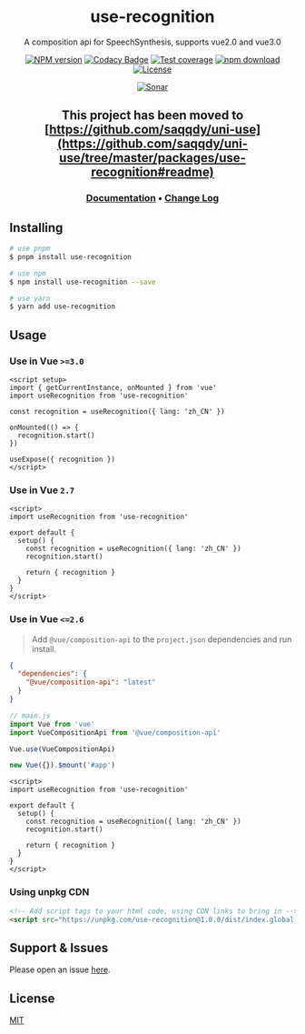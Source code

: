 <div style="text-align: center;" align="center">

# use-recognition

A composition api for SpeechSynthesis, supports vue2.0 and vue3.0

[![NPM version][npm-image]][npm-url]
[![Codacy Badge][codacy-image]][codacy-url]
[![Test coverage][codecov-image]][codecov-url]
[![npm download][download-image]][download-url]
[![License][license-image]][license-url]

[![Sonar][sonar-image]][sonar-url]

</div>

<div style="text-align: center; margin-bottom: 20px;" align="center">

## This project has been moved to [https://github.com/saqqdy/uni-use](https://github.com/saqqdy/uni-use/tree/master/packages/use-recognition#readme)

### **[Documentation](https://www.saqqdy.com/use-recognition)** • **[Change Log](./CHANGELOG.md)**

</div>

## Installing

```bash
# use pnpm
$ pnpm install use-recognition

# use npm
$ npm install use-recognition --save

# use yarn
$ yarn add use-recognition
```

## Usage

### Use in Vue `>=3.0`

```vue
<script setup>
import { getCurrentInstance, onMounted } from 'vue'
import useRecognition from 'use-recognition'

const recognition = useRecognition({ lang: 'zh_CN' })

onMounted(() => {
  recognition.start()
})

useExpose({ recognition })
</script>
```

### Use in Vue `2.7`

```vue
<script>
import useRecognition from 'use-recognition'

export default {
  setup() {
    const recognition = useRecognition({ lang: 'zh_CN' })
    recognition.start()

    return { recognition }
  }
}
</script>
```

### Use in Vue `<=2.6`

> Add `@vue/composition-api` to the `project.json` dependencies and run install.

```json
{
  "dependencies": {
    "@vue/composition-api": "latest"
  }
}
```

```js
// main.js
import Vue from 'vue'
import VueCompositionApi from '@vue/composition-api'

Vue.use(VueCompositionApi)

new Vue({}).$mount('#app')
```

```vue
<script>
import useRecognition from 'use-recognition'

export default {
  setup() {
    const recognition = useRecognition({ lang: 'zh_CN' })
    recognition.start()

    return { recognition }
  }
}
</script>
```

### Using unpkg CDN

```html
<!-- Add script tags to your html code, using CDN links to bring in -->
<script src="https://unpkg.com/use-recognition@1.0.0/dist/index.global.prod.js"></script>
```

## Support & Issues

Please open an issue [here](https://github.com/saqqdy/use-recognition/issues).

## License

[MIT](LICENSE)

[npm-image]: https://img.shields.io/npm/v/use-recognition.svg?style=flat-square
[npm-url]: https://npmjs.org/package/use-recognition
[codacy-image]: https://app.codacy.com/project/badge/Grade/f70d4880e4ad4f40aa970eb9ee9d0696
[codacy-url]: https://www.codacy.com/gh/saqqdy/use-recognition/dashboard?utm_source=github.com&utm_medium=referral&utm_content=saqqdy/use-recognition&utm_campaign=Badge_Grade
[codecov-image]: https://img.shields.io/codecov/c/github/saqqdy/use-recognition.svg?style=flat-square
[codecov-url]: https://codecov.io/github/saqqdy/use-recognition?branch=master
[download-image]: https://img.shields.io/npm/dm/use-recognition.svg?style=flat-square
[download-url]: https://npmjs.org/package/use-recognition
[license-image]: https://img.shields.io/badge/License-MIT-blue.svg
[license-url]: LICENSE
[sonar-image]: https://sonarcloud.io/api/project_badges/quality_gate?project=saqqdy_use-recognition
[sonar-url]: https://sonarcloud.io/dashboard?id=saqqdy_use-recognition
